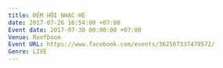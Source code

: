 ```yaml
---
title: ĐÊM HỘI NHẠC HÈ
date: 2017-07-26 16:54:00 +07:00
Event date: 2017-07-30 00:00:00 +07:00
Venue: Roofboom
Event URL: https://www.facebook.com/events/362567337479572/
Genre: LIVE
---
```


